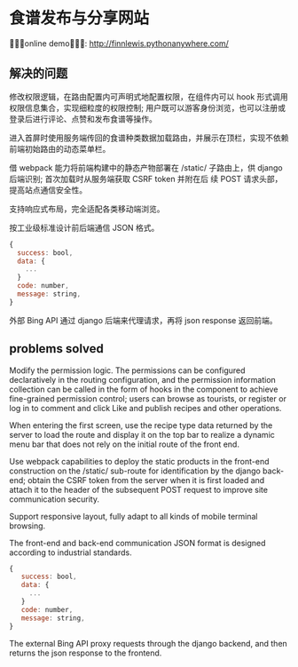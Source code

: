 # 食谱发布与分享网站

🌟🌟🌟online demo🌟🌟🌟: http://finnlewis.pythonanywhere.com/

## 解决的问题

修改权限逻辑，在路由配置内可声明式地配置权限，在组件内可以 hook 形式调用权限信息集合，实现细粒度的权限控制; 用户既可以游客身份浏览，也可以注册或登录后进行评论、点赞和发布食谱等操作。

进入首屏时使用服务端传回的食谱种类数据加载路由，并展示在顶栏，实现不依赖前端初始路由的动态菜单栏。

借 webpack 能力将前端构建中的静态产物部署在 /static/ 子路由上，供 django 后端识别; 首次加载时从服务端获取 CSRF token 并附在后 续 POST 请求头部，提高站点通信安全性。

支持响应式布局，完全适配各类移动端浏览。

按工业级标准设计前后端通信 JSON 格式。

```js
{
  success: bool,
  data: {
    ...
  }
  code: number,
  message: string,
}
```

外部 Bing API 通过 django 后端来代理请求，再将 json response 返回前端。

## problems solved

Modify the permission logic. The permissions can be configured declaratively in the routing configuration, and the permission information collection can be called in the form of hooks in the component to achieve fine-grained permission control; users can browse as tourists, or register or log in to comment and click Like and publish recipes and other operations.

When entering the first screen, use the recipe type data returned by the server to load the route and display it on the top bar to realize a dynamic menu bar that does not rely on the initial route of the front end.

Use webpack capabilities to deploy the static products in the front-end construction on the /static/ sub-route for identification by the django back-end; obtain the CSRF token from the server when it is first loaded and attach it to the header of the subsequent POST request to improve site communication security.

Support responsive layout, fully adapt to all kinds of mobile terminal browsing.

The front-end and back-end communication JSON format is designed according to industrial standards.

```js
{
   success: bool,
   data: {
     ...
   }
   code: number,
   message: string,
}
```

The external Bing API proxy requests through the django backend, and then returns the json response to the frontend.
